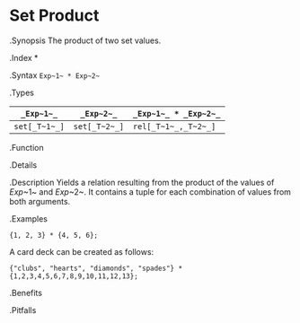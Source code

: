 # Set Product

.Synopsis
The product of two set values.

.Index
*

.Syntax
`Exp~1~ * Exp~2~`

.Types


| `_Exp~1~_`    |  `_Exp~2~_`    | `_Exp~1~_ * _Exp~2~_`  |
| --- | --- | --- |
| `set[_T~1~_]` |  `set[_T~2~_]` | `rel[_T~1~_,_T~2~_]`   |


.Function

.Details

.Description
Yields a relation resulting from the product of the values of _Exp_~1~ and _Exp_~2~. It contains a tuple for each combination of values from both arguments.

.Examples
```rascal-shell
{1, 2, 3} * {4, 5, 6};
```
A card deck can be created as follows:
```rascal-shell
{"clubs", "hearts", "diamonds", "spades"} * {1,2,3,4,5,6,7,8,9,10,11,12,13};
```

.Benefits

.Pitfalls

